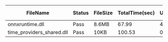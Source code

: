 ﻿ | FileName                  | Status | FileSize | TotalTime(sec) | Upload(sec) | Submit(sec) | SignWait(sec) | Retry Count | 
 |---------------------------|--------|----------|----------------|-------------|-------------|---------------|-------------|
 | onnxruntime.dll           | Pass   | 8.6MB    | 67.99          | 4.31        | 0.52        | 63.16         | 0           | 
 | time_providers_shared.dll | Pass   | 10KB     | 100.53         | 0.76        | 0.41        | 95.7          | 0           | 
